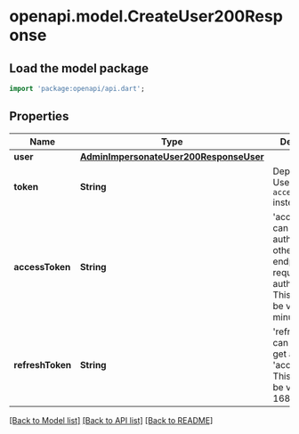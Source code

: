# openapi.model.CreateUser200Response

## Load the model package
```dart
import 'package:openapi/api.dart';
```

## Properties
Name | Type | Description | Notes
------------ | ------------- | ------------- | -------------
**user** | [**AdminImpersonateUser200ResponseUser**](AdminImpersonateUser200ResponseUser.md) |  | [optional] 
**token** | **String** | Deprecated. Use the `access_token` instead. | [optional] 
**accessToken** | **String** | 'access_token' can be used to authorize for other endpoints that require authorization. This token will be valid for 10 minutes. | [optional] 
**refreshToken** | **String** | 'refresh_token' can be used to get a new valid 'access_token'. This token will be valid for 168 hours. | [optional] 

[[Back to Model list]](../README.md#documentation-for-models) [[Back to API list]](../README.md#documentation-for-api-endpoints) [[Back to README]](../README.md)


